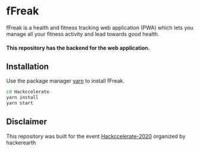 # fFreak

fFreak is a health and fitness tracking web application (PWA) which lets you manage all your fitness activity and lead towards good health.
#### This repository has the backend for the web application.

## Installation

Use the package manager [yarn](https://yarnpkg.com/) to install fFreak.

```bash
cd Hackccelerate
yarn install
yarn start
```

## Disclaimer
This repository was built for the event [Hackccelerate-2020](https://www.hackerearth.com/challenges/hackathon/hackccelerate-2020/) organized by hackerearth